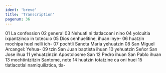 ```yaml
---
ident: 'breve'
title: 'Transcription'
pagenum: 36
---
```

01  La confession
02  general
03  Nehuatl ni tlatlacoani nino
04  yolcuitia ixpantzinco in totecuio
05  Dios cenhuelitine, ihuan inye-
06  huatzin mochipa huel nelli ich-
07  pochtli Sancta Maria yehuatzin
08  San Miguel Arcangel: Yehua-
09  tzin San Juan baptista ihuan
10  yehuatzin Señor San Jose ihua
11  yehuatzinzin Apostolosme San
12  Pedro ihuan San Pablo ihuan
13  mochtintzitzin Santome, note
14  huatzin totatzine ca oni huei
15  tlatlacotlal namiquiliztica, tla-
